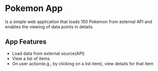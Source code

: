 
# Pokemon App

Is a simple web application that loads 150 Pokemon from external API and enables the viewing of data points in details.

## App Features
* Load data from external source(API)
* View a list of items
* On user action(e.g., by clicking on a list item), view details for that item